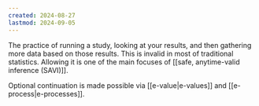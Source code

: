 ```yaml
---
created: 2024-08-27
lastmod: 2024-09-05
---
```

The practice of running a study, looking at your results, and then gathering more data based on those results. This is invalid in most of traditional statistics. Allowing it is one of the main focuses of [[safe, anytime-valid inference (SAVI)]]. 

Optional continuation is made possible via [[e-value|e-values]] and [[e-process|e-processes]]. 